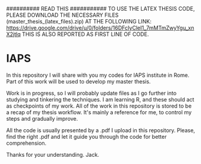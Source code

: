 ########## READ THIS ###########
TO USE THE LATEX THESIS CODE, PLEASE DOWNLOAD THE NECESSARY FILES (master_thesis_(latex_files).zip) AT THE FOLLOWING LINK:
https://drive.google.com/drive/u/0/folders/16DFcIyCleI1_7mMTmZwyYgu_xnX2jtlq
THIS IS ALSO REPORTED AS FIRST LINE OF CODE.

# IAPS
In this repository I will share with you my codes for IAPS institute in Rome. Part of this work will be used to develop my master thesis.

Work is in progress, so I will probably update files as I go further into studying and tinkering the techniques. I am learning R, and these should act as checkpoints of my work.
All of the work in this repository is stored to be a recap of my thesis workflow. It's mainly a reference for me, to control my steps and gradually improve.

All the code is usually presented by a .pdf I upload in this repository. Please, find the right .pdf and let it guide you through the code for better comprehension.

Thanks for your understanding.
Jack.
